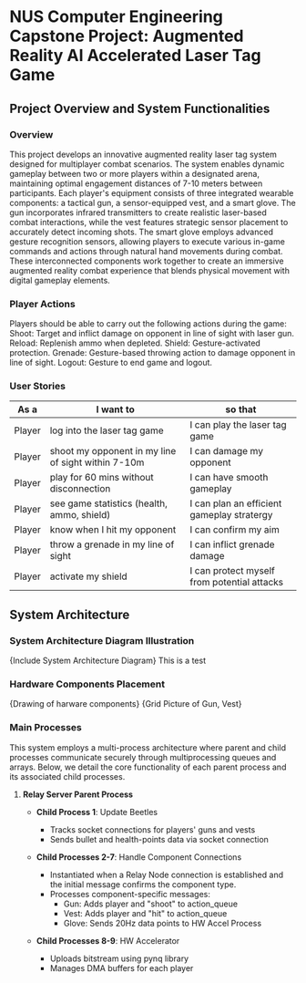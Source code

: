 # NUS Computer Engineering Capstone Project: Augmented Reality AI Accelerated Laser Tag Game

## Project Overview and System Functionalities

### Overview
This project develops an innovative augmented reality laser tag system designed for multiplayer combat scenarios. The system enables dynamic gameplay between two or more players within a designated arena, maintaining optimal engagement distances of 7-10 meters between participants.
Each player's equipment consists of three integrated wearable components: a tactical gun, a sensor-equipped vest, and a smart glove. The gun incorporates infrared transmitters to create realistic laser-based combat interactions, while the vest features strategic sensor placement to accurately detect incoming shots. The smart glove employs advanced gesture recognition sensors, allowing players to execute various in-game commands and actions through natural hand movements during combat.
These interconnected components work together to create an immersive augmented reality combat experience that blends physical movement with digital gameplay elements.

### Player Actions
Players should be able to carry out the following actions during the game:
Shoot: Target and inflict damage on opponent in line of sight with laser gun.
Reload: Replenish ammo when depleted.
Shield: Gesture-activated protection.
Grenade: Gesture-based throwing action to damage opponent in line of sight.
Logout: Gesture to end game and logout.

### User Stories
| As a | I want to | so that |
|----------------|-----------|----------|
| Player | log into the laser tag game | I can play the laser tag game |
| Player | shoot my opponent in my line of sight within 7-10m | I can damage my opponent |
| Player | play for 60 mins without disconnection | I can have smooth gameplay |
| Player | see game statistics (health, ammo, shield) | I can plan an efficient gameplay stratergy |
| Player | know when I hit my opponent | I can confirm my aim |
| Player | throw a grenade in my line of sight | I can inflict grenade damage |
| Player | activate my shield | I can protect myself from potential attacks|

## System Architecture 

### System Architecture Diagram Illustration
{Include System Architecture Diagram}
This is a test
### Hardware Components Placement
{Drawing of harware components}
{Grid Picture of Gun, Vest}

### Main Processes
This system employs a multi-process architecture where parent and child processes communicate securely through multiprocessing queues and arrays. Below, we detail the core functionality of each parent process and its associated child processes.

1. **Relay Server Parent Process**
   - **Child Process 1**: Update Beetles
     - Tracks socket connections for players' guns and vests
     - Sends bullet and health-points data via socket connection
   
   - **Child Processes 2-7**: Handle Component Connections
     - Instantiated when a Relay Node connection is established and the initial message confirms the component type.
     - Processes component-specific messages:
       - Gun: Adds player and "shoot" to action_queue
       - Vest: Adds player and "hit" to action_queue
       - Glove: Sends 20Hz data points to HW Accel Process

   - **Child Processes 8-9**: HW Accelerator
     - Uploads bitstream using pynq library
     - Manages DMA buffers for each player
